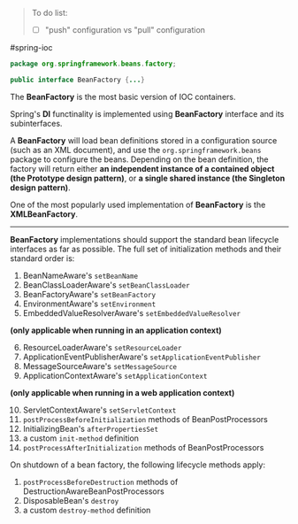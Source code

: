 > To do list:
> -	[ ] "push" configuration vs "pull" configuration

#spring-ioc

```java
package org.springframework.beans.factory;

public interface BeanFactory {...}
```

The **BeanFactory** is the most basic version of IOC containers.

Spring's **DI** functinality is implemented using **BeanFactory** interface and its subinterfaces.

A **BeanFactory** will load bean definitions stored in a configuration source (such as an XML document), and use the `org.springframework.beans` package to configure the beans. Depending on the bean definition, the factory will return either **an independent instance of a contained object (the Prototype design pattern)**, or **a single shared instance (the Singleton design pattern)**.

One of the most popularly used implementation of **BeanFactory** is the **XMLBeanFactory**.

<hr>

**BeanFactory** implementations should support the standard bean lifecycle interfaces as far as possible. The full set of initialization methods and their standard order is:

1.  BeanNameAware's `setBeanName`
2.  BeanClassLoaderAware's `setBeanClassLoader`
3.  BeanFactoryAware's `setBeanFactory`
4.  EnvironmentAware's `setEnvironment`
5.  EmbeddedValueResolverAware's `setEmbeddedValueResolver`

**(only applicable when running in an application context)**

6.  ResourceLoaderAware's `setResourceLoader`
7.  ApplicationEventPublisherAware's `setApplicationEventPublisher`
8.  MessageSourceAware's `setMessageSource`
9.  ApplicationContextAware's `setApplicationContext`

**(only applicable when running in a web application context)**

10.  ServletContextAware's `setServletContext`
11.  `postProcessBeforeInitialization` methods of BeanPostProcessors
12.  InitializingBean's `afterPropertiesSet`
13.  a custom `init-method` definition
14.  `postProcessAfterInitialization` methods of BeanPostProcessors

On shutdown of a bean factory, the following lifecycle methods apply:

1.  `postProcessBeforeDestruction` methods of DestructionAwareBeanPostProcessors
2.  DisposableBean's `destroy`
3.  a custom `destroy-method` definition